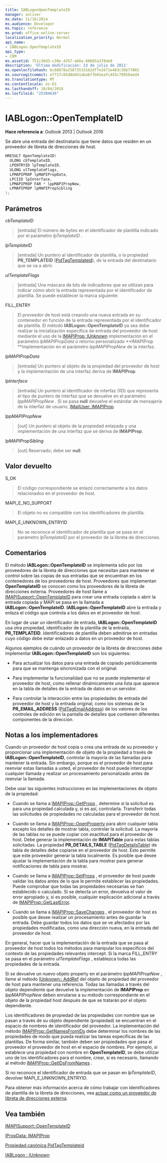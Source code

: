 ```yaml
---
title: IABLogonOpenTemplateID
manager: soliver
ms.date: 11/16/2014
ms.audience: Developer
ms.topic: reference
ms.prod: office-online-server
localization_priority: Normal
api_name:
- IABLogon.OpenTemplateID
api_type:
- COM
ms.assetid: 751c36d3-c39e-4357-a60a-88685a378de0
description: 'Última modificación: 23 de julio de 2011'
ms.openlocfilehash: bc68878a25873533162df7e1671e483c3bb77865
ms.sourcegitcommit: ef717c65d8dd41ababffb01eafc443c79950aed4
ms.translationtype: MT
ms.contentlocale: es-ES
ms.lasthandoff: 10/04/2018
ms.locfileid: "25384636"
---
```

# <a name="iablogonopentemplateid"></a>IABLogon::OpenTemplateID

  
  
**Hace referencia a**: Outlook 2013 | Outlook 2016 
  
Se abre una entrada del destinatario que tiene datos que residen en un proveedor de libreta de direcciones de host.
  
```cpp
HRESULT OpenTemplateID(
  ULONG cbTemplateID,
  LPENTRYID lpTemplateID,
  ULONG ulTemplateFlags,
  LPMAPIPROP lpMAPIPropData,
  LPCIID lpInterface,
  LPMAPIPROP FAR * lppMAPIPropNew,
  LPMAPIPROP lpMAPIPropSibling
);
```

## <a name="parameters"></a>Parámetros

 _cbTemplateID_
  
> [entrada] El número de bytes en el identificador de plantilla indicado por el parámetro _lpTemplateID_ . 
    
 _lpTemplateID_
  
> [entrada] Un puntero al identificador de plantilla, o la propiedad **PR_TEMPLATEID** ([PidTagTemplateid](pidtagtemplateid-canonical-property.md)), de la entrada del destinatario que se va a abrir.
    
 _ulTemplateFlags_
  
> [entrada] Una máscara de bits de indicadores que se utilizan para indicar cómo abrir la entrada representada por el identificador de plantilla. Se puede establecer la marca siguiente:
    
FILL_ENTRY 
  
> El proveedor de host está creando una nueva entrada en su contenedor en función de la entrada representada por el identificador de plantilla. El método **IABLogon::OpenTemplateID** ya sea debe realizar la inicialización específica de entrada del proveedor de host mediante el uso de la [IMAPIProp: IUnknown](imapipropiunknown.md) implementación en el parámetro _lpMAPIPropData_ o retorno personalizado **IMAPIProp **implementación en el parámetro _lppMAPIPropNew_ de la interfaz. 
    
 _lpMAPIPropData_
  
> [entrada] Un puntero al objeto de la propiedad del proveedor de host y la implementación de una interfaz deriva de **IMAPIProp**.
    
 _lpInterface_
  
> [entrada] Un puntero al identificador de interfaz (IID) que representa el tipo de puntero de interfaz que se devuelve en el parámetro _lppMAPIPropNew_ . Si se pasa **null** devuelve el estándar de mensajería de la interfaz de usuario, [IMailUser: IMAPIProp](imailuserimapiprop.md).
    
 _lppMAPIPropNew_
  
> [out] Un puntero al objeto de la propiedad enlazada y una implementación de una interfaz que se deriva de **IMAPIProp**.
    
 _lpMAPIPropSibling_
  
> [out] Reservado; debe ser **null**.
    
## <a name="return-value"></a>Valor devuelto

S_OK 
  
> El código correspondiente se enlazó correctamente a los datos relacionados en el proveedor de host.
    
MAPI_E_NO_SUPPORT 
  
> El objeto no es compatible con los identificadores de plantilla.
    
MAPI_E_UNKNOWN_ENTRYID 
  
> No se reconoce el identificador de plantilla que se pasa en el parámetro _lpTemplateID_ por el proveedor de la libreta de direcciones. 
    
## <a name="remarks"></a>Comentarios

El método **IABLogon::OpenTemplateID** se implementa sólo por los proveedores de la libreta de direcciones que necesitan para mantener el control sobre las copias de sus entradas que se encuentran en los contenedores de los proveedores de host. Proveedores que implementan **OpenTemplateID** se conocen como los proveedores de la libreta de direcciones externa. Proveedores de host llame a [IMAPISupport::OpenTemplateID](imapisupport-opentemplateid.md) para crear una entrada copiada o abrir la entrada copiada y MAPI se pasa en la llamada a **IABLogon::OpenTemplateID**. **IABLogon::OpenTemplateID** abre la entrada y enlaza el código que controla a los datos en el proveedor de host. 
  
En lugar de usar un identificador de entrada, **IABLogon::OpenTemplateID** usa otra propiedad, identificador de la plantilla de la entrada, **PR_TEMPLATEID**. Identificadores de plantilla deben admitirse en entradas cuyo código debe estar enlazado a datos en un proveedor de host.
  
Algunos ejemplos de cuándo un proveedor de la libreta de direcciones debe implementar **IABLogon::OpenTemplateID** son los siguientes: 
  
- Para actualizar los datos para una entrada de copiado periódicamente para que se mantenga sincronizada con el original.
    
- Para implementar la funcionalidad que no se puede implementar el proveedor de host, como rellenar dinámicamente una lista que aparece en la tabla de detalles de la entrada de datos en un servidor.
    
- Para controlar la interacción entre las propiedades de entrada del proveedor de host y la entrada original, como los sistemas de la **PR_EMAIL_ADDRESS** ([PidTagEmailAddress](pidtagemailaddress-canonical-property.md)) de los valores de los controles de edición en la pantalla de detalles que contienen diferentes componentes de la dirección.
    
## <a name="notes-to-implementers"></a>Notas a los implementadores

Cuando un proveedor de host copia o crea una entrada de su proveedor y proporcionar una implementación de objeto de la propiedad a través de **IABLogon::OpenTemplateID**, controlar la mayoría de las llamadas para mantener la entrada. Sin embargo, porque es el proveedor de host para reenviar estas llamadas a usted, el proveedor de host puede interceptar cualquier llamada y realizar un procesamiento personalizado antes de reenviar la llamada.
  
Debe usar las siguientes instrucciones en las implementaciones de objeto de la propiedad:
  
- Cuando se llama a [IMAPIProp::GetProps](imapiprop-getprops.md) , determine si la solicitud es para una propiedad calculada y, si es así, controlarla. Transferir todas las solicitudes de propiedades no calculadas para el proveedor de host. 
    
- Cuando se llama a [IMAPIProp::OpenProperty](imapiprop-openproperty.md) para abrir cualquier tabla excepto los detalles de mostrar tabla, controlar la solicitud. La mayoría de las tablas no se puede copiar con exactitud para el proveedor de host. Debe generar la implementación de **IMAPITable** para estas tablas solicitadas. La propiedad **PR_DETAILS_TABLE** ([PidTagDetailsTable](pidtagdetailstable-canonical-property.md)) de tabla de detalles debe copiarse en el proveedor de host. Esto permite que este proveedor generar la tabla localmente. Es posible que desee ajustar la implementación de la tabla para mostrar para generar notificaciones de tabla para mostrar. 
    
- Cuando se llama a [IMAPIProp::SetProps](imapiprop-setprops.md) , el proveedor de host puede validar los datos antes de lo que le permite establecer las propiedades. Puede comprobar que todas las propiedades necesarias se han establecido o calculado. Si se detecta un error, devuelva el valor de error apropiado y, si es posible, cualquier explicación adicional a través de [IMAPIProp::GetLastError](imapiprop-getlasterror.md).
    
- Cuando se llama a [IMAPIProp::SaveChanges](imapiprop-savechanges.md) , el proveedor de host es posible que desee realizar un procesamiento antes de guardar la entrada. Debe guardar todos los datos que se ve afectados por las propiedades modificadas, como una dirección nueva, en la entrada del proveedor de host. 
    
En general, hacer que la implementación de la entrada que se pasa al proveedor de host todos los métodos para manipular los específicos del contexto de las propiedades relevantes intercept. Si la marca FILL_ENTRY se pasa en el parámetro _ulTemplateFlags_ , establezca todas las propiedades de la entrada. 
  
Si se devuelve un nuevo objeto property en el parámetro _lppMAPIPropNew_ , llame al método [IUnknown:: AddRef](https://msdn.microsoft.com/library/ms691379%28VS.85%29.aspx) del objeto de propiedad del proveedor de host para mantener una referencia. Todas las llamadas a través del objeto dependiente que devuelve la implementación de **IMAPIProp** en _lppMAPIPropNew_ deben enrutarse a su método correspondiente en el objeto de la propiedad host después de que se tratarán por el objeto dependiente. 
  
Los identificadores de propiedad de las propiedades con nombre que se pasan a través de su objeto dependiente (propiedad) se encuentran en el espacio de nombres de identificador del proveedor. La implementación del método [IMAPIProp::GetNamesFromIDs](imapiprop-getnamesfromids.md) debe determinar los nombres de las propiedades de modo que pueda realizar las tareas específicas de las plantillas. De forma similar, también deben ser propiedades que pasa el proveedor el proveedor de host en el espacio de nombres. Por ejemplo, si establece una propiedad con nombre en **OpenTemplateID**, se debe utilizar uno de los identificadores para el nombre, crear, si es necesario, llamando al método [IMAPIProp::GetIDsFromNames](imapiprop-getidsfromnames.md) . 
  
Si no reconoce el identificador de entrada que se pasan en _lpTemplateID_, devolver MAPI_E_UNKNOWN_ENTRYID.
  
Para obtener más información acerca de cómo trabajar con identificadores de plantilla de la libreta de direcciones, vea [actuar como un proveedor de libreta de direcciones externa](acting-as-a-foreign-address-book-provider.md).
  
## <a name="see-also"></a>Vea también



[IMAPISupport::OpenTemplateID](imapisupport-opentemplateid.md)
  
[IPropData: IMAPIProp](ipropdataimapiprop.md)
  
[Propiedad canónica PidTagTemplateid](pidtagtemplateid-canonical-property.md)
  
[IABLogon : IUnknown](iablogoniunknown.md)

